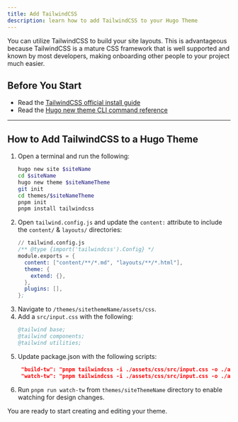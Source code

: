 ```yaml
---
title: Add TailwindCSS
description: learn how to add TailwindCSS to your Hugo Theme
---
```


You can utilize TailwindCSS to build your site layouts. This is advantageous because TailwindCSS is a mature CSS framework that is well supported and known by most developers, making onboarding other people to your project much easier.

## Before You Start 

- Read the [TailwindCSS official install guide](https://tailwindcss.com/docs/installation)
- Read the [Hugo new theme CLI command reference](https://gohugo.io/commands/hugo_new_theme/)

---

## How to Add TailwindCSS to a Hugo Theme

1. Open a terminal and run the following:
   ```bash
   hugo new site $siteName
   cd $siteName
   hugo new theme $siteNameTheme
   git init
   cd themes/$siteNameTheme
   pnpm init
   pnpm install tailwindcss
   ```
2. Open `tailwind.config.js` and update the `content:` attribute to include the `content/` & `layouts/` directories:
   ```s
   // tailwind.config.js
   /** @type {import('tailwindcss').Config} */
   module.exports = {
     content: ["content/**/*.md", "layouts/**/*.html"],
     theme: {
       extend: {},
     },
     plugins: [],
   };
   ```
3. Navigate to `/themes/sitethemeName/assets/css`.
4. Add a `src/input.css` with the following: 
   ```s
   @tailwind base;
   @tailwind components;
   @tailwind utilities;
   ```
5. Update package.json with the following scripts:
   ```json
    "build-tw": "pnpm tailwindcss -i ./assets/css/src/input.css -o ./assets/css/main.css",
    "watch-tw": "pnpm tailwindcss -i ./assets/css/src/input.css -o ./assets/css/main.css -w --minify"
   ```
6. Run `pnpm run watch-tw` from `themes/siteThemeName` directory to enable watching for design changes.

You are ready to start creating and editing your theme.
